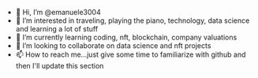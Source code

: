 - 👋 Hi, I’m @emanuele3004
- 👀 I’m interested in traveling, playing the piano, technology, data science and learning a lot of stuff 
- 🌱 I’m currently learning coding, nft, blockchain, company valuations
- 💞️ I’m looking to collaborate on data science and nft projects
- 📫 How to reach me...just give some time to familiarize with github and then I'll update this section

<!---
emanuele3004/emanuele3004 is a ✨ special ✨ repository because its `README.md` (this file) appears on your GitHub profile.
You can click the Preview link to take a look at your changes.
--->
